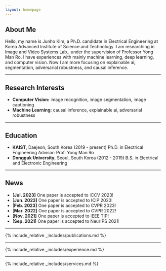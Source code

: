 ```yaml
---
layout: homepage
---
```


## About Me

Hello, my name is Junho Kim, a Ph.D. candidate in Electrical Engineering at Korea Advanced Institute of Science and Technology. I am researching in Image and Video Systems Lab., under the supervision of Professor Yong Man Ro. I have experiences with mainly machine learning, deep learning, and computer vision. Now I am more focusing on explainable ai, segmentation, adversarial robustness, and causal inference.

***

## Research Interests

- **Computer Vision:** image recognition, image segmentation, image captioning
- **Machine Learning:** causal inference, explainable ai, adversarial robustness

***

## Education

- **KAIST**, Daejeon, South Korea (2019 - present)
  Ph.D. in Electrical Engineering
  Advisor: Prof. Yong Man Ro
- **Dongguk University**, Seoul, South Korea (2012 - 2019)
  B.S. in Electrical and Electronic Engineering

***

## News

- **[Jul. 2023]** One paper is accepted to ICCV 2023!
- **[Jun. 2023]** One paper is accepted to ICIP 2023!
- **[Feb. 2023]** One paper is accepted to CVPR 2023!
- **[Mar. 2022]** One paper is accepted to CVPR 2022!
- **[Nov. 2021]** One paper is accepted to IEEE TIP!
- **[Sep. 2021]** One paper is accepted to NeurIPS 2021!

***

{% include_relative _includes/publications.md %}

***

{% include_relative _includes/experience.md %}

***

{% include_relative _includes/services.md %}
